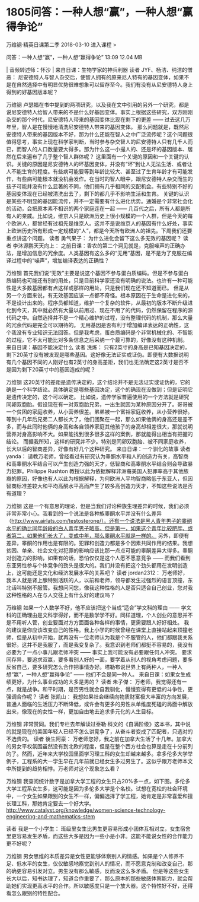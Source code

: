 # 1805问答：一种人想“赢”，一种人想“赢得争论”


万维钢·精英日课第二季
2018-03-10
进入课程 >

问答：一种人想“赢”，一种人想“赢得争论”
13:09 12.04 MB

| 音频转述师：怀沙 |
来自日课：生物学家的神兵利器
读者 JYF、杨洁、纯洁的憎恶：
尼安德特人与智人杂交后，使智人拥有的原来尼人特有的基因变体，如果不是在自然选择中有明显优势很难想象可以留存至今。我们有没有从尼安德特人身上得到的好基因版本呢？

万维钢
卢瑟福在书中提到的两项研究，以及我在文中引用的另外一个研究，都是说尼安德特人给智人带来的不是什么好基因变体。事实上根据这些研究，双方刚刚杂交的那个时代，尼安德特人带来的基因变体比现在剩下的更差 —— 过去这几万年里，智人是在慢慢地清洗尼安德特人带来的基因变体。
那么问题就是，既然尼安德特人带来的基因版本不好，那为什么还能在智人之中广泛流传呢？这个问题很值得思考，事实上现在科学家判断，当时参与杂交智人的尼安德特人只有几千人而已，而智人的人口数量要大得多。那为什么这一小撮人的、还是坏的基因版本、居然在后来遍布了几乎整个智人群体呢？
这里面有一个关键的原因和一个关键的认识。关键的原因是尼安德特人的坏基因变体，并没有“坏”到让人无法生活、或者让人不能生育的程度。有些病可能要等到年龄比较大、甚至过了生育年龄才有可能发作，有些病可能根本就没机会发作。在当时的智人眼中，跟尼安德特人杂交而生的孩子可能并没有什么显著的不同，他们拥有几乎相同的交配机会。有些特别不好的基因变体现在已经被清洗出去了，剩下的都几乎不影响生活和生育。
关键的认识是某些不明显的基因能流传，并不一定需要有什么进化优势。通婚是个非常社会化的活动，会把原本素不相识的两个家庭连在一起 —— 几百代之后，所有人都是所有人的亲戚。比如说，维京人只是欧洲历史上很小规模的一个人群，但是今天的每个欧洲人，都曾经有过祖先是维京人。这并不是说维京人的基因有什么好处，事实上欧洲历史所有形成一定规模的“人”，都是今天所有欧洲人的祖先。下周我们还要重点讲这个问题。
读者 勇气果子：
为什么进化会留下这么多无效的基因呢？
读者 李沐源鹏天天向上：
之前日课：香农的第二个洞见就是，克服噪声的正确办法，是增加信息的冗余度。人类基因有这么多的“无用”基因，是不是为了克服在编译过程中的“噪声”，增加编译表达的正确性？

万维钢
首先我们说“无效”主要是说这个基因不参与蛋白质编码。但是不参与蛋白质编码也可能还有别的用处，只是目前科学家还没有明确的说法。也许有一种可能性是大多数基因都有点这样或那样的用处，只是我们现在还不知道而已。
但是从另一个方面来说，有无效基因应该一点都不奇怪。根本原因在于生命是进化来的，不是设计出来的。程序员都知道，维护一个复杂的软件，从最初的版本不断升级进化到今天，其中就必然有大量以前用过、现在不用了的代码，仍然保留在程序的源代码之中。自然选择并不是一个精心维护的过程，没有整理代码的机制，那么大量的冗余代码是完全可以期待的。
无用基因是否有利于增加编译表达的正确性，这个我没有专业知识无法回答。但是我考虑，蛋白质编码是个非常机械化的、不智能的过程，它不太可能比对多条信息之后采纳一个最可靠的，好像没有这种机制。
来自日课：基因不能决定什么
读者 洗炼：
只有2英寸的身高是已知基因决定的，剩下20英寸没有被发现是哪些基因。这好像无法证实或证伪。即便有大数据说明有几个基因不同的人刚好也有2英寸的身高差距，我们也无法确定这2英寸是否不是因为剩下20英寸中的基因造成的呢？

万维钢
这20英寸的差距是遗传决定的，这个结论并不是无法证实或证伪的，它的确是一个科学结论。具体确定是哪些基因决定，这个的确现在没做到；但是证明它是遗传决定的，这个可以确定。
比如说，遗传学家普遍使用的一个方法就是研究同卵双胞胎。假设现在有一对双胞胎兄弟，一出生就因为某种原因分开了。哥哥被一个贫困的家庭收养，从小营养很差。弟弟被一个富裕家庭收养，从小营养很好。等到十几年后兄弟二人都长大了，他们团聚在一起，那么如果他俩的身高还是差不多，而与此同时他俩的身高和各自领养家庭其他孩子的身高却相差很大，那就说明营养对身高影响不大。如果能找到很多很多这样的案例，那就能得出相当有把握的结论。
而据我所知，这样的研究并不少。特别是同卵双胞胎、被不同家庭收养，长大以后的智商差异，好像有好几个这种研究。
来自日课：一个驯化的故事
读者 yanda：
请教万老师，曾经看过有研究认为睾酮水平和人的创造力有关，高智商和高睾酮水平结合可以产生创造力强的天才，低智商和高睾酮水平结合则会导致暴力犯罪。Philippe Rushton 教授以此为依据解释非洲裔美国人犯罪率高于其他族裔的原因，好像也有人以此为根据解释，为何欧洲人平均智商略低于东亚人，但因智商标准差较大和平均高酮水平高而产生了较多高创造力天才，不知这些说法是否有道理？

万维钢
这是一个有意思的理论，但是当我们讨论种族生理差异的时候，我们必须非常非常小心。我看到的一个说法是各种族睾酮水平并没有什么差异 （http://www.airlats.com/testosterone/）。还有一个说法是黑人青年男子的睾酮水平的确比同年龄段的白人青年男子略高，但是第一，如果这个青年比较肥胖、或者第二，如果他们长大了，变成中年，那么睾酮水平就是一样的。
另外，即便有差异，睾酮的作用也是有限的。犯罪和创造力都是多个因素共同作用的结果。我想贫困、单亲、社会文化对犯罪的影响应该比那一点点可能的睾酮差异大得多。睾酮对创造力的影响，如果有的话，恐怕仅仅是这个人愿不愿意竞争 —— 而我们看到东亚男性参与个体竞争的劲头是很大的。我们并没有把这个劲头都用在发明创造上，这可能还是文化和经济发展水平的关系吧？
读者 jordan2312：
万老师好，我本人就是肾上腺特别活跃的人，以前和老师，领导都发生过强烈的语言顶撞，东北话叫特别不服管。我想问问您，像我这种性格的人是否只适合自己创业，您对我这种性格的人在与人交往上有什么好的建议吗？

万维钢
如果一个人数学不好，他不应该把这个当成“适合”学文科的理由 —— 学文科的正确理由是文科学得好，而不是数学学不好。同样道理，个人创业的意思并不是不用听人管，创业要面对方方面面各种各样的事情，更需要跟人好好相处。
我的建议是你应该改变自己的性格。我上小学的时候曾经在课堂上直接站起来顶撞老师，但是从初中开始，就再没有一位老师认为我是个不服管的人，他们都跟我关系很好。这并不是我服了，而是我变复杂了。我意识到老师们都挺不容易的，我没有必要为了一点小事儿跟老师冲突 —— 事实上我可能没有必要跟任何人冲突。
要求同存异，要追求双赢，要多看别人好的一面，要学着从别人的视角考虑问题，要多反省自己，要多研究怎么合作把事情办好。塔勒布说世界上有两种人，一种人想“赢”，一种人想“赢得争论” —— 他们不会是同一种人。
来自日课：如果女生成绩更好，为什么事业成功的大多是男的？
读者 朱子傑：
万老师，我觉得还有一点，就是战争。和平时期，是否男性就会自我驯化，慢慢变得有更低的斗争性，更强调合作呢？
读者 张凯山：
我想如果社会继续向物质财富极大丰富的方向发展，普通人面临的生活压力不断降低，或许会有更多的男性从单维度死磕的局面中解放出来，像现在的女性一样，更加自由地去追求多元化的人生目标。

万维钢
非常赞同。我们专栏去年解读过泰勒·科文的《自满阶级》这本书，其中说的就是现在的美国年轻人已经不怎么讲竞争了，从奋斗者变成了匹配者，只选对的不选贵的。
读者 後生阿豪：
万老师您好，我之前在加拿大生活了十几年。加拿大的男女平权氛围虽然没有到北欧的程度，但是在整个西方社会也算是走在十分前列的了。然而，近年来大学校园里面学习理工科的女生却越来越多。拿多伦多大学举例子，工程系的大一学生早在几年前就已经女生多过男生了。这似乎跟万老师本文中所提到的趋势相悖。万老师对这个现象怎么看？

万维钢
我查阅统计数字是加拿大学工程的女生只占20%多一点，如下图。多伦多大学工程系女生多，这可能是因为多伦多大学是个名校。试想在宽松的社会环境中，一个女生如果跟别的女生不一样，偏偏选择了学工程，她肯定是非常喜爱和擅长理工科，那她肯定要去一个好大学。
http://www.catalyst.org/knowledge/women-science-technology-engineering-and-mathematics-stem

读者 我是一个小学生：
班级里女生比男生更容易形成小团体互相对立，女生宿舍里更容易发生矛盾，而这些大多是因为一些小是小非。这能不能说女性的合作能力更不好呢？

万维钢
男女思维的本质差异是女性更能够体察别人的情感。如果是个人修养不足、低水平的女生，仅仅敏感地察觉到别人的情况，而不愿意克制和改变自己，那的确更容易引发对立。男生没有那么敏感，反而没这么多矛盾。
但是等这些女生长大以后，知书达理了，知道合作重要了，那么原本的那些敏感体察能力，就会帮助她们实现更高水平的合作。所以敏感度只是一个放大器。这个特性好不好，还得看怎么跟别的特性配合。

